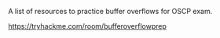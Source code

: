A list of resources to practice buffer overflows for OSCP exam.

https://tryhackme.com/room/bufferoverflowprep
